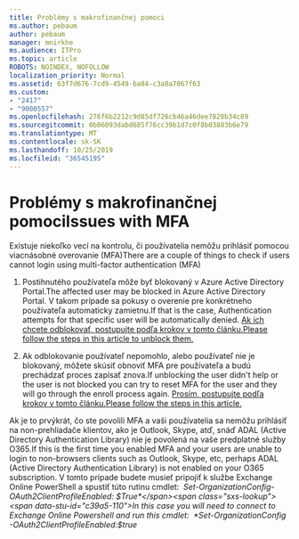 ```yaml
---
title: Problémy s makrofinančnej pomoci
ms.author: pebaum
author: pebaum
manager: mnirkhe
ms.audience: ITPro
ms.topic: article
ROBOTS: NOINDEX, NOFOLLOW
localization_priority: Normal
ms.assetid: 63f7d676-7cd9-4549-ba84-c3a8a7867f63
ms.custom:
- "2417"
- "9000557"
ms.openlocfilehash: 276f6b2212c9d85df726cb46a46dee7828b34c89
ms.sourcegitcommit: 0b06093dabd685f76cc39b1d7c0f8b03883b6e79
ms.translationtype: MT
ms.contentlocale: sk-SK
ms.lasthandoff: 10/25/2019
ms.locfileid: "36545195"
---
```

# <a name="issues-with-mfa"></a><span data-ttu-id="c39a5-102">Problémy s makrofinančnej pomoci</span><span class="sxs-lookup"><span data-stu-id="c39a5-102">Issues with MFA</span></span>
<span data-ttu-id="c39a5-103">Existuje niekoľko vecí na kontrolu, či používatelia nemôžu prihlásiť pomocou viacnásobné overovanie (MFA)</span><span class="sxs-lookup"><span data-stu-id="c39a5-103">There are a couple of things to check if users cannot login using multi-factor authentication (MFA)</span></span>

1. <span data-ttu-id="c39a5-104">Postihnutého používateľa môže byť blokovaný v Azure Active Directory Portal.</span><span class="sxs-lookup"><span data-stu-id="c39a5-104">The affected user may be blocked in Azure Active Directory Portal.</span></span> <span data-ttu-id="c39a5-105">V takom prípade sa pokusy o overenie pre konkrétneho používateľa automaticky zamietnu.</span><span class="sxs-lookup"><span data-stu-id="c39a5-105">If that is the case, Authentication attempts for that specific user will be automatically denied.</span></span> [<span data-ttu-id="c39a5-106">Ak ich chcete odblokovať, postupujte podľa krokov v tomto článku.</span><span class="sxs-lookup"><span data-stu-id="c39a5-106">Please follow the steps in this article to unblock them.</span></span>](https://docs.microsoft.com/azure/active-directory/authentication/howto-mfa-mfasettings#block-and-unblock-users)

2. <span data-ttu-id="c39a5-107">Ak odblokovanie používateľ nepomohlo, alebo používateľ nie je blokovaný, môžete skúsiť obnoviť MFA pre používateľa a budú prechádzať proces zapísať znova.</span><span class="sxs-lookup"><span data-stu-id="c39a5-107">If unblocking the user didn't help or the user is not blocked you can try to reset MFA for the user and they will go through the enroll process again.</span></span> [<span data-ttu-id="c39a5-108">Prosím, postupujte podľa krokov v tomto článku.</span><span class="sxs-lookup"><span data-stu-id="c39a5-108">Please follow the steps in this article.</span></span>](https://docs.microsoft.com/azure/active-directory/authentication/howto-mfa-userdevicesettings#require-users-to-provide-contact-methods-again)

<span data-ttu-id="c39a5-109">Ak je to prvýkrát, čo ste povolili MFA a vaši používatelia sa nemôžu prihlásiť na non-prehliadače klientov, ako je Outlook, Skype, atď, snáď ADAL (Active Directory Authentication Library) nie je povolená na vaše predplatné služby O365.</span><span class="sxs-lookup"><span data-stu-id="c39a5-109">If this is the first time you enabled MFA and your users are unable to login to non-browsers clients such as Outlook, Skype, etc, perhaps ADAL (Active Directory Authentication Library) is not enabled on your O365 subscription.</span></span> <span data-ttu-id="c39a5-110">V tomto prípade budete musieť pripojiť k službe Exchange Online PowerShell a spustiť túto rutinu cmdlet:  *Set-OrganizationConfig-OAuth2ClientProfileEnabled: $True*</span><span class="sxs-lookup"><span data-stu-id="c39a5-110">In this case you will need to connect to Exchange Online Powershell and run this cmdlet:  *Set-OrganizationConfig -OAuth2ClientProfileEnabled:$true*</span></span>